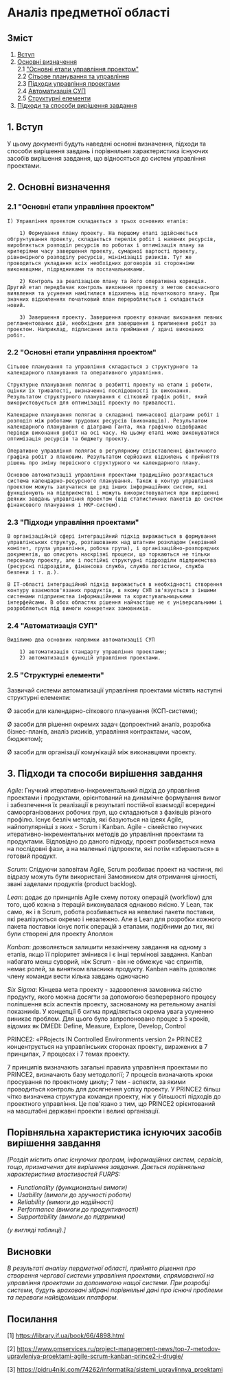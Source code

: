 # Аналіз предметної області

## Зміст

1. [Вступ](#intro)
2. [Основні визначення](#basic_notation)  
   2.1 ["Основні етапи управління проектом"](#Project_management_main2.1)  
   2.2 [Сітьове планування та управління](#Planning_paradigm2.2)  
   2.3 [Підходи управління проектами](#Management_approaches2.3)  
   2.4 [Автоматизація СУП](#Automation2.4)  
   2.5 [Структурні елементи](#Structure_element2.5)  
3. [Підходи та способи вирішення завдання](#Methods)

## <a name="intro">1. Вступ</a>

У цьому документі будуть наведені основні визначення, підходи та способи вирішення завдань і порівняльня характеристика існуючих засобів вирішення завдання, що відносяться до систем управління проектами. 


## <a name="basic_notation">2. Основні визначення</a>

### <a name="Project_management_main2.1">2.1 "Основні етапи управління проектом"</a>

    I) Управління проектом складається з трьох основних етапів:

        1) Формування плану проекту. На першому етапі здійснюється обгрунтування проекту, складається перелік робіт і наявних ресурсів, виробляється розподіл ресурсів по роботах і оптимізація плану за критеріями часу завершення проекту, сумарної вартості проекту, рівномірного розподілу ресурсів, мінімізації ризиків. Тут же проводиться укладання всіх необхідних договорів зі сторонніми виконавцями, підрядниками та постачальниками.

        2) Контроль за реалізацією плану та його оперативна корекція. Другий етап передбачає контроль виконання проекту з метою своєчасного виявлення та усунення намітилися відхилень від початкового плану. При значних відхиленнях початковий план переробляється і складається новий.

        3) Завершення проекту. Завершення проекту означає виконання певних регламентованих дій, необхідних для завершення і припинення робіт за проектом. Наприклад, підписання акта приймання / здачі виконаних робіт.

### <a name="Planning_paradigm2.2">2.2 "Основні етапи управління проектом"</a>

    Сітьове планування та управління складається з структурного та календарного планування та оперативного управління.

    Структурне планування полягає в розбитті проекту на етапи і роботи, оцінки їх тривалості, визначенні послідовності їх виконання. Результатом структурного планування є сітковий графік робіт, який використовується для оптимізації проекту по тривалості.

    Календарне планування полягає в складанні тимчасової діаграми робіт і розподіл між роботами трудових ресурсів (виконавців). Результатом календарного планування є діаграма Ганта, яка графічно відображає періоди виконання робіт на осі часу. На цьому етапі може виконуватися оптимізація ресурсів та бюджету проекту.

    Оперативне управління полягає в регулярному співставленні фактичного графіка робіт з плановим. Результатом серйозних відхилень є прийняття рішень про зміну первісного структурного чи календарного плану.

    Основою автоматизації управління проектами традиційно розглядається система календарно-ресурсного планування. Також в контур управління проектом можуть залучатися ще ряд інших інформаційних систем, які функціонують на підприємстві і можуть використовуватися при вирішенні деяких завдань управління проектом (від статистичних пакетів до систем фінансового планування і НКР-систем).

### <a name="Management_approaches2.3">2.3 "Підходи управління проектами"</a>

    В організаційній сфері інтеграційний підхід виражається в формування управлінських структур, розташованих над штатним розкладом (керівний комітет, група управління, робоча група), і організаційно-розпорядчих документів, що описують наскрізні процеси, що торкаються не тільки персоналу проекту, але і постійні структурні підрозділи підприємства (ресурсні підрозділи, фінансова служба, служба логістики, служба безпеки і т. д.).

    В IT-області інтеграційний підхід виражається в необхідності створення контуру взаємопов'язаних продуктів, в якому СУП зв'язується з іншими системами підприємства інформаційними та користувальницькими інтерфейсами. В обох областях рішення найчастіше не є універсальними і розробляються під вимоги конкретних замовників.

### <a name="Automation2.4">2.4 "Автоматизація СУП"</a>

    Виділимо два основних напрямки автоматизації СУП

        1) автоматизація стандарту управління проектами;
        2) автоматизація функцій управління проектами.

### <a name="Structure_element2.5">2.5 "Структурні елементи"</a>

Зазвичай системи автоматизації управління проектами містять наступні структурні елементи:

Ø   засоби для календарно-сіткового планування (КСП-системи);

Ø   засоби для рішення окремих задач (допроектний аналіз, розробка бізнес-планів, аналіз ризиків, управління контрактами, часом, бюджетом);

Ø   засоби для організації комунікацій між виконавцями проекту.

## <a name = "Methods">3. Підходи та способи вирішення завдання</a>

*Agile*: Гнучкий итеративно-інкрементальний підхід до управління проектами і продуктами, орієнтований на динамічне формування вимог і забезпечення їх реалізації в результаті постійної взаємодії всередині самоорганізованих робочих груп, що складаються з фахівців різного профілю. Існує безліч методів, які базуються на ідеях Agile, найпопулярніші з яких - Scrum і Kanban.
Agile - сімейство гнучких итеративно-інкрементальних методів до управління проектами та продуктами. Відповідно до даного підходу, проект розбивається нема на послідовні фази, а на маленькі підпроекти, які потім «збираються» в готовий продукт.

*Scrum*: Слідуючи заповітам Agile, Scrum розбиває проект на частини, які відразу можуть бути використані Замовником для отримання цінності, звані заделами продуктів (product backlog).

*Lean*: додає до принципів Agile схему потоку операцій (workflow) для того, щоб кожна з ітерацій виконувалася однаково якісно.
У Lean, так само, як і в Scrum, робота розбивається на невеликі пакети поставки, які реалізуються окремо і незалежно. Але в Lean для розробки кожного пакета поставки існує потік операцій з етапами, подібними до тих, які були створені для проекту Аполлон

*Kanban*: дозволяється залишити незакінчену завдання на одному з етапів, якщо її пріоритет змінився і є інші термінові завдання.
Kanban набагато менш суворий, ніж Scrum - він не обмежує час спринтів, немає ролей, за винятком власника продукту. Kanban навіть дозволяє члену команди вести кілька завдань одночасно

*Six Sigma*: Кінцева мета проекту - задоволення замовника якістю продукту, якого можна досягти за допомогою безперервного процесу поліпшення всіх аспектів проекту, заснованому на ретельному аналізі показників. У концепції 6 сигма приділяється окрема увага усуненню виникає проблем.
Для цього було запропоновано процес з 5 кроків, відомих як DMEDI: Define, Measure, Explore, Develop, Control

PRINCE2: «PRojects IN Controlled Environments version 2»
PRINCE2 концентрується на управлінських сторонах проекту, виражених в 7 принципах, 7 процесах і 7 темах проекту.

7 принципів визначають загальні правила управління проектами по PRINCE2, визначають базу методології;
7 процесів визначають кроки просування по проектному циклу;
7 тем - аспекти, за якими проводиться контроль для досягнення успіху проекту.
У PRINCE2 більш чітко визначена структура команди проекту, ніж у більшості підходів до проектного управління. Це пов'язано з тим, що PRINCE2 орієнтований на масштабні державні проекти і великі організації.

## Порівняльна характеристика існуючих засобів вирішення завдання

*[Розділ містить опис існуючих програм, інформаційних систем, сервісів, тощо, призначених для вирішення 
завдання. Дається порівняльна характеристика властивостей FURPS:*
- *Functionality (функциональні вимоги)*
- *Usability (вимоги до зручності роботи)*
- *Reliability (вимоги до надійності)*
- *Performance (вимоги до продуктивності)*
- *Supportability (вимоги до підтримки)*

 *(у вигляді таблиці).]*

## Висновки

*В результаті аналізу пердметної області, прийнято рішення про створення чергової системи управління проектами, cпрямованної на управління проектами за допоимогою нащої системи. При розробці системи, будуть враховані зібрані порівняльні дані про існючі проблеми та переваги найвідоміших платформ.*

## Посилання

<a name="link1">[1] https://library.if.ua/book/66/4898.html</a>

<a name="link2">[2] https://www.pmservices.ru/project-management-news/top-7-metodov-upravleniya-proektami-agile-scrum-kanban-prince2-i-drugie/</a>

<a name="link3">[3] https://pidru4niki.com/74262/informatika/sistemi_upravlinnya_proektami</a>





